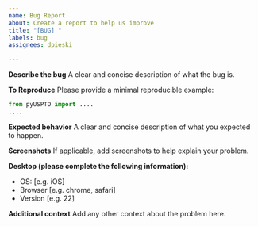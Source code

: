 ```yaml
---
name: Bug Report
about: Create a report to help us improve
title: "[BUG] "
labels: bug
assignees: dpieski

---
```


**Describe the bug**
A clear and concise description of what the bug is.

**To Reproduce**
Please provide a minimal reproducible example:
```python
from pyUSPTO import ....
....
```

**Expected behavior**
A clear and concise description of what you expected to happen.

**Screenshots**
If applicable, add screenshots to help explain your problem.

**Desktop (please complete the following information):**
 - OS: [e.g. iOS]
 - Browser [e.g. chrome, safari]
 - Version [e.g. 22]

**Additional context**
Add any other context about the problem here.
